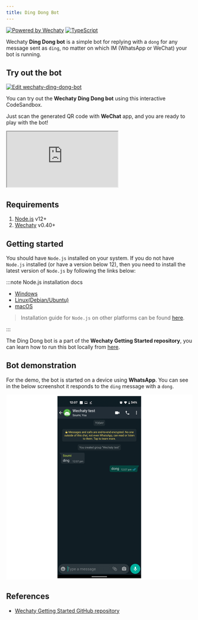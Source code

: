 ```yaml
---
title: Ding Dong Bot
---
```


[![Powered by Wechaty](https://img.shields.io/badge/Powered%20By-Wechaty-brightgreen.svg)](https://github.com/Wechaty/wechaty)
[![TypeScript](https://img.shields.io/badge/%3C%2F%3E-TypeScript-blue.svg)](https://www.typescriptlang.org/)

Wechaty **Ding Dong bot** is a simple bot for replying with a `dong` for any message sent as `ding`, no matter on which IM (WhatsApp or WeChat) your bot is running.

## Try out the bot

[![Edit wechaty-ding-dong-bot](https://codesandbox.io/static/img/play-codesandbox.svg)](https://codesandbox.io/s/github/wechaty/wechaty-getting-started/tree/master/examples/third-parties/codesandbox?hidenavigation=1&module=%2Fding-dong-bot.ts&theme=dark)

You can try out the **Wechaty Ding Dong bot** using this interactive CodeSandbox.

Just scan the generated QR code with **WeChat** app, and you are ready to play with the bot!

<iframe
  class="codesandbox"
  src="https://codesandbox.io/embed/github/wechaty/wechaty-getting-started/tree/master/examples/third-parties/codesandbox?fontsize=12&hidenavigation=1&module=%2Fding-dong-bot.ts&theme=dark"
  sandbox="allow-modals allow-forms allow-popups allow-scripts allow-same-origin"
></iframe>

## Requirements

1. [Node.js](https://nodejs.org/en/download) v12+
2. [Wechaty](https://github.com/wechaty/wechaty) v0.40+

## Getting started

You should have `Node.js` installed on your system. If you do not have `Node.js` installed (or have a version below 12), then you need to install the latest version of `Node.js` by following the links below:

:::note Node.js installation docs

* [Windows](https://nodejs.org/en/download/package-manager/#windows)
* [Linux\(Debian/Ubuntu\)](https://nodejs.org/en/download/package-manager/#debian-and-ubuntu-based-linux-distributions)
* [macOS](https://nodejs.org/en/download/package-manager/#macos)

> Installation guide for `Node.js` on other platforms can be found [here](https://nodejs.org/en/download/package-manager/).

:::

The Ding Dong bot is a part of the **Wechaty Getting Started repository**, you can learn how to run this bot locally from [here](../docs/getting-started/running-locally.mdx).

## Bot demonstration

For the demo, the bot is started on a device using **WhatsApp**. You can see in the below screenshot it responds to the `ding` message with a `dong`.

![Ding Dong Bot Demo](../../../static/img/docs/examples/basic/ding-dong-bot/wechaty-ding-dong-bot-demo.png)

## References

* [Wechaty Getting Started GitHub repository](https://github.com/wechaty/wechaty-getting-started)
